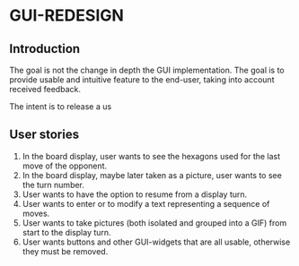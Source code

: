 # GUI-REDESIGN

## Introduction

The goal is not the change in depth the GUI implementation. The goal is to provide usable and intuitive feature to the end-user, taking into account received feedback.

The intent is to release a us

## User stories

1. In the board display, user wants to see the hexagons used for the last move of the opponent.
2. In the board display, maybe later taken as a picture, user wants to see the turn number.
3. User wants to have the option to resume from a display turn.
5. User wants to enter or to modify a text representing a sequence of moves.
6. User wants to take pictures (both isolated and grouped into a GIF) from start to the display turn.
7. User wants buttons and other GUI-widgets that are all usable, otherwise they must be removed.

